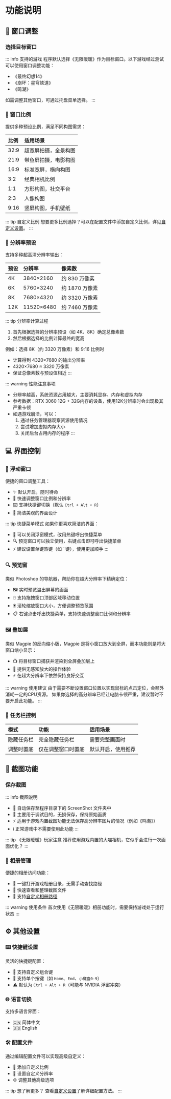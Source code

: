 # 功能说明

## 🎯 窗口调整

### 选择目标窗口

::: info 支持的游戏
程序默认选择《无限暖暖》作为目标窗口。以下游戏经过测试可以使用窗口调整功能：
- 《最终幻想14》
- 《崩坏：星穹铁道》
- 《鸣潮》

如需调整其他窗口，可通过托盘菜单选择。
:::

### 📐 窗口比例

提供多种预设比例，满足不同构图需求：

| 比例 | 适用场景 |
|:--|:--|
| 32:9 | 超宽屏拍摄，全景构图 |
| 21:9 | 带鱼屏拍摄，电影构图 |
| 16:9 | 标准宽屏，横向构图 |
| 3:2 | 经典相机比例 |
| 1:1 | 方形构图，社交平台 |
| 2:3 | 人像构图 |
| 9:16 | 竖屏构图，手机壁纸 |

::: tip 自定义比例
想要更多比例选择？可以在配置文件中添加自定义比例，详见[自定义设置](/zh/advanced/custom-settings)。
:::

### 📏 分辨率预设

支持多种超高清分辨率输出：

| 预设 | 分辨率 | 像素数 |
|:--|:--|:--|
| 4K | 3840×2160 | 约 830 万像素 |
| 6K | 5760×3240 | 约 1870 万像素 |
| 8K | 7680×4320 | 约 3320 万像素 |
| 12K | 11520×6480 | 约 7460 万像素 |

::: tip 分辨率计算过程
1. 首先根据选择的分辨率预设（如 4K、8K）确定总像素数
2. 然后根据选择的比例计算最终的宽高

例如：选择 8K（约 3320 万像素）和 9:16 比例时
- 计算得到 4320×7680 的输出分辨率
- 4320×7680 ≈ 3320 万像素
- 保证总像素数与预设值相近
:::

::: warning 性能注意事项
- 分辨率越高，系统资源占用越大，主要消耗显存、内存和虚拟内存
- 参考数据：RTX 3060 12G + 32G内存的设备，使用12K分辨率时会出现极其严重卡顿
- 如遇游戏崩溃，可以：
  1. 通过任务管理器观察资源使用情况
  2. 尝试增加虚拟内存大小
  3. 关闭后台占用内存的程序
:::

## 💻 界面控制

### 📱 浮动窗口

便捷的窗口调整工具：
- ✨ 默认开启，随时待命
- 🎯 快速调整窗口比例和分辨率
- ⌨️ 支持快捷键切换（默认 `Ctrl + Alt + R`）
- 🎨 简洁美观的界面设计

::: tip 快捷菜单模式
如果你更喜欢简洁的界面：
- 🚀 可以关闭浮窗模式，改用热键呼出快捷菜单
- 🔍 预览窗口可以独立使用，右键点击即可呼出快捷菜单
- ⚡ 建议设置单键热键（如 ``` ` ```键），使用更加顺手
:::

### 🔍 预览窗

类似 Photoshop 的导航器，帮助你在超大分辨率下精确定位：
- 🖼️ 实时预览溢出屏幕的画面
- 🖱️ 支持拖拽窗口顶部区域移动位置
- 🖲️ 滚轮缩放窗口大小，方便调整预览范围
- 📋 右键点击呼出快捷菜单，支持快速调整窗口比例和分辨率

### 🖼️ 叠加层

类似 Magpie 的反向缩小版，Magpie 是将小窗口放大到全屏，而本功能则是将大窗口缩小显示：
- 📺 将目标窗口捕获并渲染到全屏叠加层上
- 🎯 提供无感知放大的操作体验
- ⚡ 在超大分辨率下依然保持良好交互

::: warning 使用建议
由于需要不断设置窗口位置以实现鼠标的点击定位，会额外消耗一定的CPU资源。
如果你选择的高分辨率已经让电脑卡顿严重，建议暂时不要开启此功能。
:::

### 🔽 任务栏控制

| 模式 | 功能 | 适用场景 |
|:--|:--|:--|
| 隐藏任务栏 | 完全隐藏任务栏 | 需要完整画面时 |
| 调整时置底 | 仅在调整窗口时置底 | 默认开启，使用推荐 |

## 📸 截图功能

### 保存截图

::: info 截图说明
- 📁 自动保存至程序目录下的 ScreenShot 文件夹中
- 🎨 主要用于调试目的，无损保存，保持原始画质
- ⚡ 适用于游戏内置截图功能无法保存高分辨率图片的情况（例如《鸣潮》）
- ℹ️ 正常游戏中不需要使用此功能
:::

::: tip 《无限暖暖》玩家注意
推荐使用游戏内置的大喵相机，它似乎会进行一次画面优化？
:::

### 📂 相册管理

便捷的相册访问功能：
- 🚀 一键打开游戏相册目录，无需手动查找路径
- 📱 快速查看和整理截图文件
- 📁 支持[自定义相册路径](/zh/advanced/custom-settings#相册目录设置)

::: warning 使用条件
首次使用《无限暖暖》相册功能时，需要保持游戏处于运行状态
:::

## ⚙️ 其他设置

### ⌨️ 快捷键设置

灵活的快捷键配置：
- 🎯 支持自定义组合键
- 🔢 支持单个按键（如 `Home`、`End`、`小键盘0-9`）
- ⚠️ 默认为 `Ctrl + Alt + R`（可能与 NVIDIA 浮窗冲突）

### 🌐 语言切换

支持多语言界面：
- 🇨🇳 简体中文
- 🇺🇸 English

### 🛠️ 配置文件

通过编辑配置文件可以实现高级自定义：
- 📐 添加自定义比例
- 📏 设置自定义分辨率
- ⚙️ 调整其他高级选项

::: tip 想了解更多？
查看[自定义设置](/zh/advanced/custom-settings)了解详细配置方法。
::: 